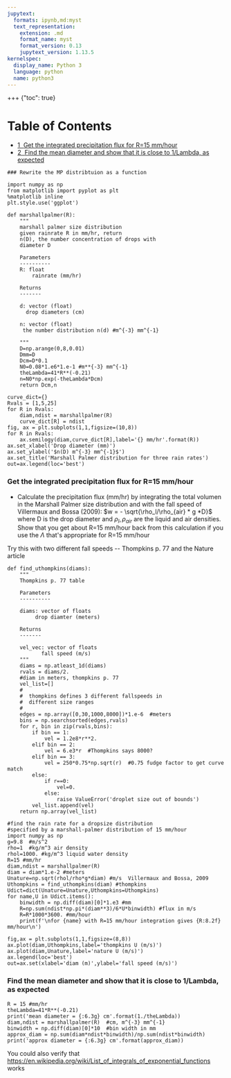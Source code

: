 ```yaml
---
jupytext:
  formats: ipynb,md:myst
  text_representation:
    extension: .md
    format_name: myst
    format_version: 0.13
    jupytext_version: 1.13.5
kernelspec:
  display_name: Python 3
  language: python
  name: python3
---
```


+++ {"toc": true}

<h1>Table of Contents<span class="tocSkip"></span></h1>
<div class="toc"><ul class="toc-item"><li><span><a href="#Get-the-integrated-precipitation-flux-for-R=15-mm/hour" data-toc-modified-id="Get-the-integrated-precipitation-flux-for-R=15-mm/hour-1"><span class="toc-item-num">1&nbsp;&nbsp;</span>Get the integrated precipitation flux for R=15 mm/hour</a></span></li><li><span><a href="#Find-the-mean-diameter-and-show-that-it-is-close-to-1/Lambda,-as-expected" data-toc-modified-id="Find-the-mean-diameter-and-show-that-it-is-close-to-1/Lambda,-as-expected-2"><span class="toc-item-num">2&nbsp;&nbsp;</span>Find the mean diameter and show that it is close to 1/Lambda, as expected</a></span></li></ul></div>

```{code-cell} ipython3
### Rewrite the MP distribtuion as a function
```

```{code-cell} ipython3
import numpy as np
from matplotlib import pyplot as plt
%matplotlib inline
plt.style.use('ggplot')

def marshallpalmer(R):
    """
    marshall palmer size distribution
    given rainrate R in mm/hr, return
    n(D), the number concentration of drops with
    diameter D

    Parameters
    ----------
    R: float
        rainrate (mm/hr)

    Returns
    -------

    d: vector (float)
      drop diameters (cm)

    n: vector (float)
     the number distribution n(d) #m^{-3} mm^{-1}

    """
    D=np.arange(0,8,0.01)
    Dmm=D
    Dcm=D*0.1
    N0=0.08*1.e6*1.e-1 #m**{-3} mm^{-1}
    theLambda=41*R**(-0.21)
    n=N0*np.exp(-theLambda*Dcm)
    return Dcm,n

curve_dict={}
Rvals = [1,5,25]
for R in Rvals:
    diam,ndist = marshallpalmer(R)
    curve_dict[R] = ndist
fig, ax = plt.subplots(1,1,figsize=(10,8))
for R in Rvals:
    ax.semilogy(diam,curve_dict[R],label='{} mm/hr'.format(R))
ax.set_xlabel('Drop diameter (mm)')
ax.set_ylabel('$n(D) m^{-3} mm^{-1}$')
ax.set_title('Marshall Palmer distribution for three rain rates')
out=ax.legend(loc='best')
```

### Get the integrated precipitation flux for R=15 mm/hour


- Calculate the precipitation flux (mm/hr) by integrating the total volumen in the Marshall Palmer size distribution and with the fall speed of Villermaux and Bossa (2009): $w = - \sqrt{\rho_l/\rho_{air} * g *D}$ where
D is the drop diameter and $\rho_l,\rho_{air}$ are the liquid and air densities.  Show
that you get about R=15 mm/hour back from this calculation if you use the $\Lambda$ that's appropriate for  R=15 mm/hour 


Try this with two different fall speeds -- Thompkins p. 77 and the Nature article

```{code-cell} ipython3
def find_uthompkins(diams):
    """
    Thompkins p. 77 table
    
    Parameters
    ----------
    
    diams: vector of floats
         drop diamter (meters)
         
    Returns
    -------
    
    vel_vec: vector of floats
           fall speed (m/s) 
    """
    diams = np.atleast_1d(diams)
    rvals = diams/2.
    #diam in meters, thompkins p. 77
    vel_list=[]
    #
    #  thompkins defines 3 different fallspeeds in 
    #  different size ranges
    #
    edges = np.array([0,30,1000,8000])*1.e-6  #meters
    bins = np.searchsorted(edges,rvals)
    for r, bin in zip(rvals,bins):
        if bin == 1:
            vel = 1.2e8*r**2.
        elif bin == 2:
            vel = 6.e3*r  #Thompkins says 8000?
        elif bin == 3:
            vel = 250*0.75*np.sqrt(r)  #0.75 fudge factor to get curve match
        else:
            if r==0:
                vel=0.
            else:
                raise ValueError('droplet size out of bounds')
        vel_list.append(vel)
    return np.array(vel_list)
    
#find the rain rate for a dropsize distribution
#specified by a marshall-palmer distribution of 15 mm/hour
import numpy as np
g=9.8  #m/s^2
rho=1  #kg/m^3 air density
rhol=1000. #kg/m^3 liquid water density
R=15 #mm/hr
diam,ndist = marshallpalmer(R)
diam = diam*1.e-2 #meters
Unature=np.sqrt(rhol/rho*g*diam) #m/s  Villermaux and Bossa, 2009
Uthompkins = find_uthompkins(diam) #thompkins
Udict=dict(Unature=Unature,Uthompkins=Uthompkins)
for name,U in Udict.items():
    binwidth = np.diff(diam)[0]*1.e3 #mm
    R=np.sum(ndist*np.pi*(diam**3)/6*U*binwidth) #flux in m/s
    R=R*1000*3600. #mm/hour
    print(f'\nfor {name} with R=15 mm/hour integration gives {R:8.2f} mm/hour\n')
```

```{code-cell} ipython3
fig,ax = plt.subplots(1,1,figsize=(8,8))
ax.plot(diam,Uthompkins,label='thompkins U (m/s)')
ax.plot(diam,Unature,label='nature U (m/s)')
ax.legend(loc='best')
out=ax.set(xlabel='diam (m)',ylabel='fall speed (m/s)')
```

### Find the mean diameter and show that it is close to 1/Lambda, as expected

```{code-cell} ipython3
R = 15 #mm/hr
theLambda=41*R**(-0.21)
print('mean diameter = {:6.3g} cm'.format(1./theLambda))
diam,ndist = marshallpalmer(R)  #cm, m^{-3} mm^{-1}
binwidth = np.diff(diam)[0]*10  #bin width in mm
approx_diam = np.sum(diam*ndist*binwidth)/np.sum(ndist*binwidth)
print('approx diameter = {:6.3g} cm'.format(approx_diam))
```

You could also verify that https://en.wikipedia.org/wiki/List_of_integrals_of_exponential_functions works

```{code-cell} ipython3

```
